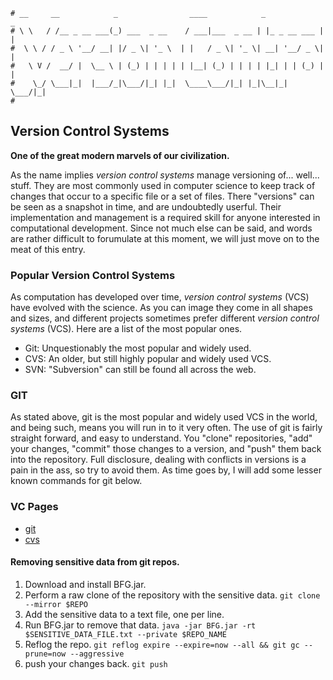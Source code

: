 ```text
# __     __            _                ____            _             _
# \ \   / /__ _ __ ___(_) ___  _ __    / ___|___  _ __ | |_ _ __ ___ | |
#  \ \ / / _ \ '__/ __| |/ _ \| '_ \  | |   / _ \| '_ \| __| '__/ _ \| |
#   \ V /  __/ |  \__ \ | (_) | | | | | |__| (_) | | | | |_| | | (_) | |
#    \_/ \___|_|  |___/_|\___/|_| |_|  \____\___/|_| |_|\__|_|  \___/|_|
#
```

## Version Control Systems

**One of the great modern marvels of our civilization.**

As the name implies _version control systems_ manage versioning of... well... stuff.
They are most commonly used in computer science to keep track of changes that occur to a specific file
or a set of files. There "versions" can be seen as a snapshot in time, and are undoubtedly userful. Their
implementation and management is a required skill for anyone interested in computational development. Since
not much else can be said, and words are rather difficult to forumulate at this moment, we will just move on
to the meat of this entry.

### Popular Version Control Systems

As computation has developed over time, _version control systems_ (VCS) have evolved with the science. As you can
image they come in all shapes and sizes, and different projects sometimes prefer different _version control
systems_ (VCS). Here are a list of the most popular ones.

- Git: Unquestionably the most popular and widely used.
- CVS: An older, but still highly popular and widely used VCS.
- SVN: "Subversion" can still be found all across the web.

### GIT

As stated above, git is the most popular and widely used VCS in the world, and being such, means you will run
in to it very often. The use of git is fairly straight forward, and easy to understand. You "clone"
repositories, "add" your changes, "commit" those changes to a version, and "push" them back into the
repository. Full disclosure, dealing with conflicts in versions is a pain in the ass, so try to avoid them. As
time goes by, I will add some lesser known commands for git below.

### VC Pages

- [git](git)
- [cvs](cvs)

#### Removing sensitive data from git repos.

1. Download and install BFG.jar.
2. Perform a raw clone of the repository with the sensitive data. `git clone --mirror $REPO`
3. Add the sensitive data to a text file, one per line.
4. Run BFG.jar to remove that data. `java -jar BFG.jar -rt $SENSITIVE_DATA_FILE.txt --private $REPO_NAME`
5. Reflog the repo. `git reflog expire --expire=now --all && git gc --prune=now --aggressive`
6. push your changes back. `git push`
